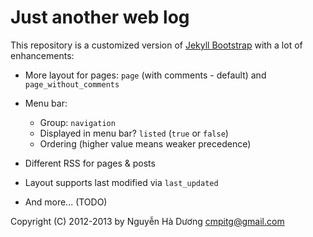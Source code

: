 # Just another web log

This repository is a customized version of [Jekyll Bootstrap](http://jekyllbootstrap.com/) with a lot of enhancements:

* More layout for pages: `page` (with comments - default) and `page_without_comments`

* Menu bar:
  - Group: `navigation`
  - Displayed in menu bar? `listed` (`true` or `false`)
  - Ordering (higher value means weaker precedence)

* Different RSS for pages & posts

* Layout supports last modified via `last_updated`

* And more... (TODO)

Copyright (C) 2012-2013 by Nguyễn Hà Dương <cmpitg@gmail.com>
